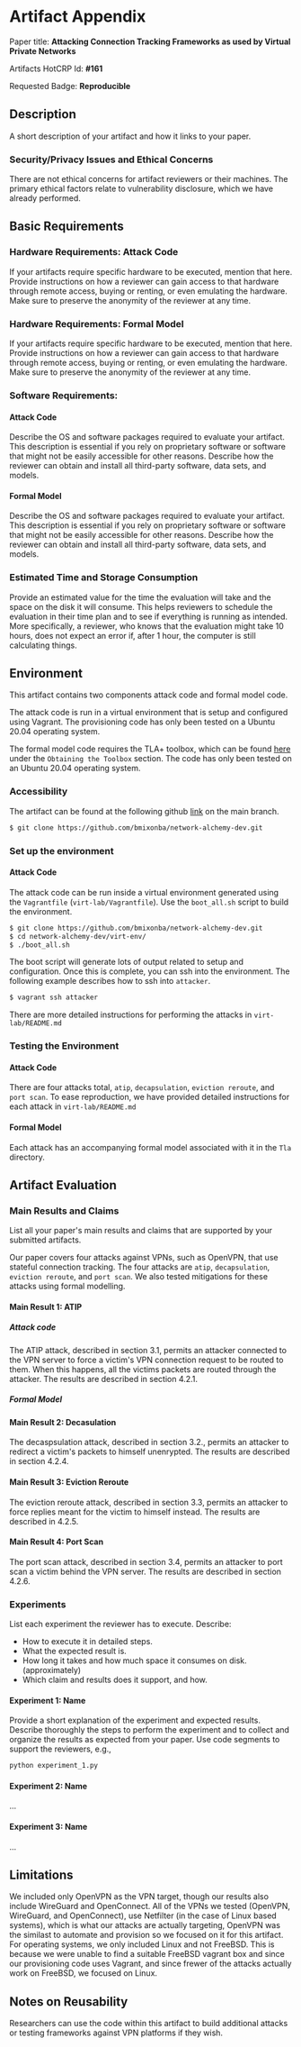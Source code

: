 # Artifact Appendix

Paper title: **Attacking Connection Tracking Frameworks as used by Virtual Private Networks**

Artifacts HotCRP Id: **#161**

Requested Badge: **Reproducible**

## Description
A short description of your artifact and how it links to your paper.

### Security/Privacy Issues and Ethical Concerns

There are not ethical concerns for artifact reviewers or their machines. The primary ethical factors relate to
vulnerability disclosure, which we have already performed. 

## Basic Requirements

### Hardware Requirements: Attack Code

If your artifacts require specific hardware to be executed, mention that here.
Provide instructions on how a reviewer can gain access to that hardware through remote access, buying or renting, or even emulating the hardware.
Make sure to preserve the anonymity of the reviewer at any time.


### Hardware Requirements: Formal Model 

If your artifacts require specific hardware to be executed, mention that here.
Provide instructions on how a reviewer can gain access to that hardware through remote access, buying or renting, or even emulating the hardware.
Make sure to preserve the anonymity of the reviewer at any time.

### Software Requirements: 

#### Attack Code
Describe the OS and software packages required to evaluate your artifact.
This description is essential if you rely on proprietary software or software that might not be easily accessible for other reasons.
Describe how the reviewer can obtain and install all third-party software, data sets, and models.


#### Formal Model
Describe the OS and software packages required to evaluate your artifact.
This description is essential if you rely on proprietary software or software that might not be easily accessible for other reasons.
Describe how the reviewer can obtain and install all third-party software, data sets, and models.

### Estimated Time and Storage Consumption
Provide an estimated value for the time the evaluation will take and the space on the disk it will consume. 
This helps reviewers to schedule the evaluation in their time plan and to see if everything is running as intended.
More specifically, a reviewer, who knows that the evaluation might take 10 hours, does not expect an error if,  after 1 hour, the computer is still calculating things.

## Environment

This artifact contains two components attack code and formal model code.

The attack code is run in a virtual environment that is setup and configured using Vagrant.
The provisioning code has only been tested on a Ubuntu 20.04 operating system.

The formal model code requires the TLA+ toolbox, which can be found [here](https://lamport.azurewebsites.net/tla/toolbox.html) under the `Obtaining the Toolbox` section. The code has only been tested on an Ubuntu 20.04 operating system.

### Accessibility

The artifact can be found at the following github [link](https://github.com/bmixonba/network-alchemy-dev) on the main branch.

```bash
$ git clone https://github.com/bmixonba/network-alchemy-dev.git
```

### Set up the environment

#### Attack Code

The attack code can be run inside a virtual environment generated using the `Vagrantfile` (`virt-lab/Vagrantfile`). Use
the `boot_all.sh` script to build the environment.

```bash
$ git clone https://github.com/bmixonba/network-alchemy-dev.git
$ cd network-alchemy-dev/virt-env/
$ ./boot_all.sh
```

The boot script will generate lots of output related to setup and configuration. Once this 
is complete, you can ssh into the environment. The following example describes how to
ssh into `attacker`.

```bash
$ vagrant ssh attacker
```
There are more detailed instructions for performing the attacks in `virt-lab/README.md`

### Testing the Environment

#### Attack Code
There are four attacks total, `atip`, `decapsulation`, `eviction reroute`, and `port scan`. To ease reproduction, we have provided
detailed instructions for each attack in `virt-lab/README.md`

#### Formal Model

Each attack has an accompanying formal model associated with it in the `Tla` directory.

## Artifact Evaluation

### Main Results and Claims
List all your paper's main results and claims that are supported by your submitted artifacts.

Our paper covers four attacks against VPNs, such as OpenVPN, that use stateful connection tracking. The four attacks are `atip`, `decapsulation`, `eviction reroute`, and `port scan`. We also tested mitigations for these attacks using formal modelling.

#### Main Result 1: ATIP 

##### Attack code

The ATIP attack, described in section 3.1, permits an attacker connected to the VPN server to force a victim's VPN connection request
to be routed to them. When this happens, all the victims packets are routed through the attacker. The results are described in section 4.2.1.

##### Formal Model


#### Main Result 2: Decasulation

The decaspsulation attack, described in section 3.2., permits an attacker to redirect a victim's packets to himself unenrypted. The
results are described in section 4.2.4.

#### Main Result 3: Eviction Reroute 

The eviction reroute attack, described in section 3.3, permits an attacker to force replies meant for the victim to himself instead. The results are described in 4.2.5.

#### Main Result 4: Port Scan

The port scan attack, described in section 3.4, permits an attacker to port scan a victim behind the VPN server. The results are described in section 4.2.6.

### Experiments
List each experiment the reviewer has to execute. Describe:
 - How to execute it in detailed steps.
 - What the expected result is.
 - How long it takes and how much space it consumes on disk. (approximately)
 - Which claim and results does it support, and how.

#### Experiment 1: Name
Provide a short explanation of the experiment and expected results.
Describe thoroughly the steps to perform the experiment and to collect and organize the results as expected from your paper.
Use code segments to support the reviewers, e.g.,
```bash
python experiment_1.py
```
#### Experiment 2: Name
...

#### Experiment 3: Name
...

## Limitations

We included only OpenVPN as the VPN target, though our results also include WireGuard and OpenConnect. All of the VPNs we tested (OpenVPN, WireGuard, and OpenConnect), use Netfilter (in the case of Linux based systems), which is what our attacks are actually targeting, OpenVPN was the similast to automate and provision so we focused on it for this artifact. For operating systems, we only included Linux and not FreeBSD. This is because we were unable to find a suitable FreeBSD vagrant box and since our provisioning code uses Vagrant, and since frewer of the attacks actually work on FreeBSD, we focused on Linux.

## Notes on Reusability

Researchers can use the code within this artifact to build additional attacks or testing frameworks against VPN platforms if they wish.
